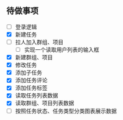 ## 待做事项

- [ ] 登录逻辑
- [x] 新建任务
- [ ] 拉人加入群组、项目
  - [ ] 实现一个读取用户列表的输入框
- [x] 新建群组、项目
- [x] 修改任务
- [x] 添加子任务
- [x] 添加任务评论
- [x] 添加任务标签
- [x] 读取任务列表数据
- [x] 读取群组、项目列表数据
- [ ] 按照任务状态、任务类型分类图表展示数据